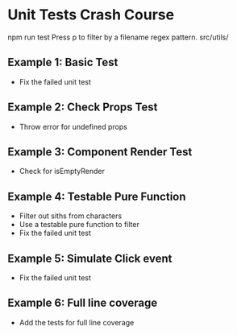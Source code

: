 # Unit Tests Crash Course

npm run test
Press p to filter by a filename regex pattern.
src/utils/

## Example 1: Basic Test
- Fix the failed unit test 

## Example 2: Check Props Test
- Throw error for undefined props

## Example 3: Component Render Test
- Check for isEmptyRender

## Example 4: Testable Pure Function
- Filter out siths from characters 
- Use a testable pure function to filter
- Fix the failed unit test 

## Example 5: Simulate Click event
- Fix the failed unit test 

## Example 6: Full line coverage
- Add the tests for full line coverage
